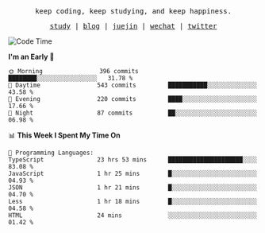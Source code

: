 <p align="center">
  <samp>
    <span>keep coding, keep studying, and keep happiness.</span>
  </samp>
</p>

<p align="center">
  <samp>
    <a href="https://github.com/ouduidui/fe-study">study</a> |
    <a href="https://deweyou.me">blog</a>  |
    <a href="https://juejin.cn/user/4309700183594366">juejin</a> |
    <a href="https://user-images.githubusercontent.com/54696834/165071004-6509e3f2-90c3-448c-9d92-3da42b0c2021.jpeg">wechat</a> |
    <a href="https://twitter.com/ouduidui">twitter</a>
  </samp>
</p>

<!--START_SECTION:waka-->
![Code Time](http://img.shields.io/badge/Code%20Time-4%2C719%20hrs%2052%20mins-blue)

**I'm an Early 🐤** 

```text
🌞 Morning                396 commits         ████████░░░░░░░░░░░░░░░░░   31.78 % 
🌆 Daytime                543 commits         ███████████░░░░░░░░░░░░░░   43.58 % 
🌃 Evening                220 commits         ████░░░░░░░░░░░░░░░░░░░░░   17.66 % 
🌙 Night                  87 commits          ██░░░░░░░░░░░░░░░░░░░░░░░   06.98 % 
```


📊 **This Week I Spent My Time On** 

```text
💬 Programming Languages: 
TypeScript               23 hrs 53 mins      █████████████████████░░░░   83.08 % 
JavaScript               1 hr 25 mins        █░░░░░░░░░░░░░░░░░░░░░░░░   04.93 % 
JSON                     1 hr 21 mins        █░░░░░░░░░░░░░░░░░░░░░░░░   04.70 % 
Less                     1 hr 18 mins        █░░░░░░░░░░░░░░░░░░░░░░░░   04.58 % 
HTML                     24 mins             ░░░░░░░░░░░░░░░░░░░░░░░░░   01.42 % 
```


<!--END_SECTION:waka-->
